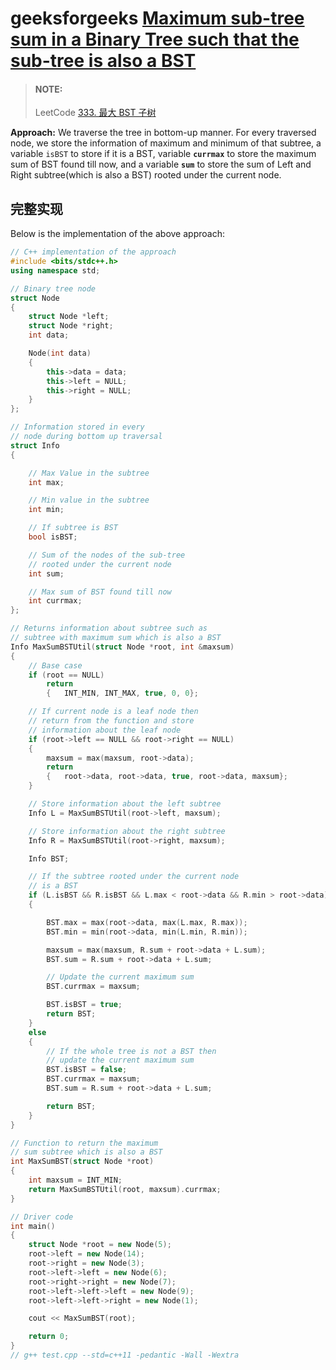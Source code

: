 # geeksforgeeks [Maximum sub-tree sum in a Binary Tree such that the sub-tree is also a BST](https://www.geeksforgeeks.org/maximum-sub-tree-sum-in-a-binary-tree-such-that-the-sub-tree-is-also-a-bst/?ref=rp)

> #### NOTE: 
>
> LeetCode [333. 最大 BST 子树](https://leetcode-cn.com/problems/largest-bst-subtree/)
>
> 

**Approach:** We traverse the tree in bottom-up manner. For every traversed node, we store the information of maximum and minimum of that subtree, a variable `isBST` to store if it is a BST, variable **`currmax`** to store the maximum sum of BST found till now, and a variable **`sum`** to store the sum of Left and Right subtree(which is also a BST) rooted under the current node.

## 完整实现

Below is the implementation of the above approach: 

```C++
// C++ implementation of the approach
#include <bits/stdc++.h>
using namespace std;

// Binary tree node
struct Node
{
	struct Node *left;
	struct Node *right;
	int data;

	Node(int data)
	{
		this->data = data;
		this->left = NULL;
		this->right = NULL;
	}
};

// Information stored in every
// node during bottom up traversal
struct Info
{

	// Max Value in the subtree
	int max;

	// Min value in the subtree
	int min;

	// If subtree is BST
	bool isBST;

	// Sum of the nodes of the sub-tree
	// rooted under the current node
	int sum;

	// Max sum of BST found till now
	int currmax;
};

// Returns information about subtree such as
// subtree with maximum sum which is also a BST
Info MaxSumBSTUtil(struct Node *root, int &maxsum)
{
	// Base case
	if (root == NULL)
		return
		{	INT_MIN, INT_MAX, true, 0, 0};

	// If current node is a leaf node then
	// return from the function and store
	// information about the leaf node
	if (root->left == NULL && root->right == NULL)
	{
		maxsum = max(maxsum, root->data);
		return
		{	root->data, root->data, true, root->data, maxsum};
	}

	// Store information about the left subtree
	Info L = MaxSumBSTUtil(root->left, maxsum);

	// Store information about the right subtree
	Info R = MaxSumBSTUtil(root->right, maxsum);

	Info BST;

	// If the subtree rooted under the current node
	// is a BST
	if (L.isBST && R.isBST && L.max < root->data && R.min > root->data)
	{

		BST.max = max(root->data, max(L.max, R.max));
		BST.min = min(root->data, min(L.min, R.min));

		maxsum = max(maxsum, R.sum + root->data + L.sum);
		BST.sum = R.sum + root->data + L.sum;

		// Update the current maximum sum
		BST.currmax = maxsum;

		BST.isBST = true;
		return BST;
	}
	else
	{
		// If the whole tree is not a BST then
		// update the current maximum sum
		BST.isBST = false;
		BST.currmax = maxsum;
		BST.sum = R.sum + root->data + L.sum;

		return BST;
	}
}

// Function to return the maximum
// sum subtree which is also a BST
int MaxSumBST(struct Node *root)
{
	int maxsum = INT_MIN;
	return MaxSumBSTUtil(root, maxsum).currmax;
}

// Driver code
int main()
{
	struct Node *root = new Node(5);
	root->left = new Node(14);
	root->right = new Node(3);
	root->left->left = new Node(6);
	root->right->right = new Node(7);
	root->left->left->left = new Node(9);
	root->left->left->right = new Node(1);

	cout << MaxSumBST(root);

	return 0;
}
// g++ test.cpp --std=c++11 -pedantic -Wall -Wextra
```

